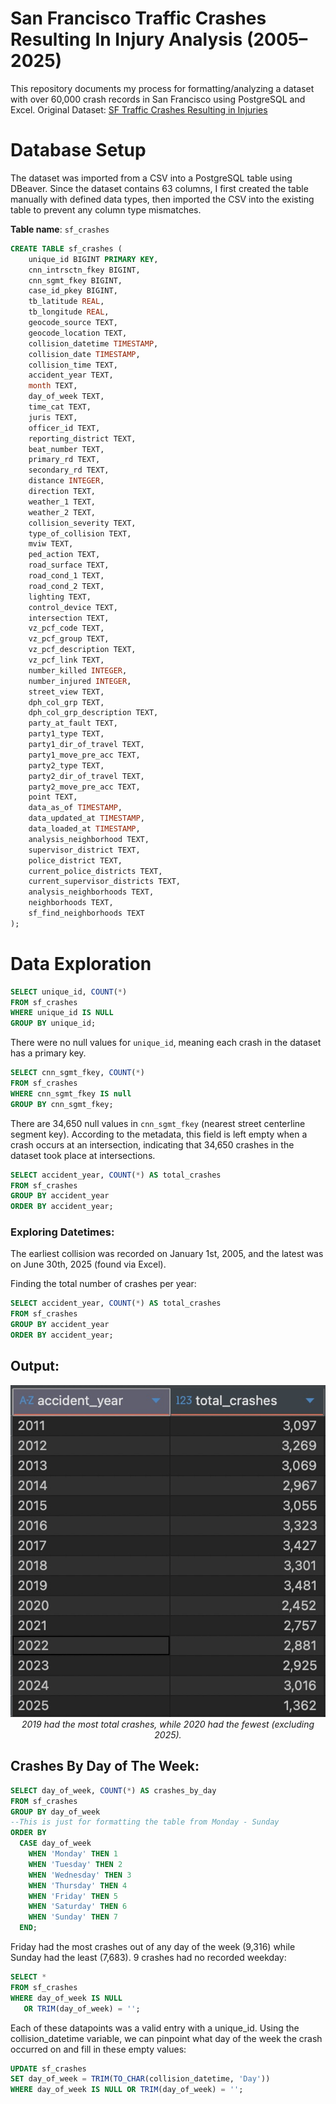 # San Francisco Traffic Crashes Resulting In Injury Analysis (2005–2025)
This repository documents my process for formatting/analyzing a dataset with over 60,000 crash records in San Francisco using PostgreSQL and Excel. Original Dataset: [SF Traffic Crashes Resulting in Injuries](https://data.sfgov.org/Public-Safety/Traffic-Crashes-Resulting-in-Injury/ubvf-ztfx/about_data)

# Database Setup

The dataset was imported from a CSV into a PostgreSQL table using DBeaver. Since the dataset contains 63 columns, I first created the table manually with defined data types, then imported the CSV into the existing table to prevent any column type mismatches.

**Table name**: `sf_crashes`

```sql
CREATE TABLE sf_crashes (
    unique_id BIGINT PRIMARY KEY,
    cnn_intrsctn_fkey BIGINT,
    cnn_sgmt_fkey BIGINT,
    case_id_pkey BIGINT,
    tb_latitude REAL,
    tb_longitude REAL,
    geocode_source TEXT,
    geocode_location TEXT,
    collision_datetime TIMESTAMP,
    collision_date TIMESTAMP,
    collision_time TEXT,
    accident_year TEXT,
    month TEXT,
    day_of_week TEXT,
    time_cat TEXT,
    juris TEXT,
    officer_id TEXT,
    reporting_district TEXT,
    beat_number TEXT,
    primary_rd TEXT,
    secondary_rd TEXT,
    distance INTEGER,
    direction TEXT,
    weather_1 TEXT,
    weather_2 TEXT,
    collision_severity TEXT,
    type_of_collision TEXT,
    mviw TEXT,
    ped_action TEXT,
    road_surface TEXT,
    road_cond_1 TEXT,
    road_cond_2 TEXT,
    lighting TEXT,
    control_device TEXT,
    intersection TEXT,
    vz_pcf_code TEXT,
    vz_pcf_group TEXT,
    vz_pcf_description TEXT,
    vz_pcf_link TEXT,
    number_killed INTEGER,
    number_injured INTEGER,
    street_view TEXT,
    dph_col_grp TEXT,
    dph_col_grp_description TEXT,
    party_at_fault TEXT,
    party1_type TEXT,
    party1_dir_of_travel TEXT,
    party1_move_pre_acc TEXT,
    party2_type TEXT,
    party2_dir_of_travel TEXT,
    party2_move_pre_acc TEXT,
    point TEXT,
    data_as_of TIMESTAMP,
    data_updated_at TIMESTAMP,
    data_loaded_at TIMESTAMP,
    analysis_neighborhood TEXT,
    supervisor_district TEXT,
    police_district TEXT,
    current_police_districts TEXT,
    current_supervisor_districts TEXT,
    analysis_neighborhoods TEXT,
    neighborhoods TEXT,
    sf_find_neighborhoods TEXT
);
```

# Data Exploration

```sql
SELECT unique_id, COUNT(*) 
FROM sf_crashes 
WHERE unique_id IS NULL
GROUP BY unique_id;
```
There were no null values for `unique_id`, meaning each crash in the dataset has a primary key. 

```sql
SELECT cnn_sgmt_fkey, COUNT(*) 
FROM sf_crashes 
WHERE cnn_sgmt_fkey IS null
GROUP BY cnn_sgmt_fkey; 
```
There are 34,650 null values in `cnn_sgmt_fkey` (nearest street centerline segment key). According to the metadata, this field is left empty when a crash occurs at an intersection, indicating that 34,650 crashes in the dataset took place at intersections.

```sql
SELECT accident_year, COUNT(*) AS total_crashes
FROM sf_crashes
GROUP BY accident_year
ORDER BY accident_year;
```

### Exploring Datetimes: 
The earliest collision was recorded on January 1st, 2005, and the latest was on June 30th, 2025 (found via Excel).

Finding the total number of crashes per year:
```sql
SELECT accident_year, COUNT(*) AS total_crashes
FROM sf_crashes
GROUP BY accident_year
ORDER BY accident_year;
```

## Output:

<div align="center">
  <img src="https://github.com/matthewcendana/sf-car-collision-analysis/blob/main/images/yearly_crashes.jpeg" alt="Yearly crashes bar chart" width="600">
</div>

<div align="center">
<em>2019 had the most total crashes, while 2020 had the fewest (excluding 2025).</em>
</div>

## Crashes By Day of The Week:
```sql
SELECT day_of_week, COUNT(*) AS crashes_by_day
FROM sf_crashes
GROUP BY day_of_week
--This is just for formatting the table from Monday - Sunday
ORDER BY 
  CASE day_of_week
    WHEN 'Monday' THEN 1 
    WHEN 'Tuesday' THEN 2
    WHEN 'Wednesday' THEN 3
    WHEN 'Thursday' THEN 4
    WHEN 'Friday' THEN 5
    WHEN 'Saturday' THEN 6
    WHEN 'Sunday' THEN 7
  END;
```

Friday had the most crashes out of any day of the week (9,316) while Sunday had the least (7,683). 9 crashes had no recorded weekday:

```sql
SELECT *
FROM sf_crashes
WHERE day_of_week IS NULL
   OR TRIM(day_of_week) = '';
```

Each of these datapoints was a valid entry with a unique_id. Using the collision_datetime variable, we can pinpoint what day of the week the crash occurred on and fill in these empty values:

```sql
UPDATE sf_crashes
SET day_of_week = TRIM(TO_CHAR(collision_datetime, 'Day'))
WHERE day_of_week IS NULL OR TRIM(day_of_week) = '';
```

